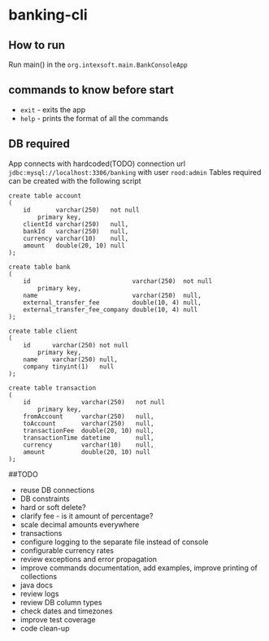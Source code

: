 # banking-cli
## How to run
Run main() in the `org.intexsoft.main.BankConsoleApp`
## commands to know before start
* `exit` - exits the app
* `help` - prints the format of all the commands
##  DB required
App connects with hardcoded(TODO) connection url `jdbc:mysql://localhost:3306/banking` with user `rood:admin`
Tables required can be created with the following script
```
create table account
(
    id       varchar(250)   not null
        primary key,
    clientId varchar(250)   null,
    bankId   varchar(250)   null,
    currency varchar(10)    null,
    amount   double(20, 10) null
);

create table bank
(
    id                            varchar(250)  not null
        primary key,
    name                          varchar(250)  null,
    external_transfer_fee         double(10, 4) null,
    external_transfer_fee_company double(10, 4) null
);

create table client
(
    id      varchar(250) not null
        primary key,
    name    varchar(250) null,
    company tinyint(1)   null
);

create table transaction
(
    id              varchar(250)   not null
        primary key,
    fromAccount     varchar(250)   null,
    toAccount       varchar(250)   null,
    transactionFee  double(20, 10) null,
    transactionTime datetime       null,
    currency        varchar(10)    null,
    amount          double(20, 10) null
);
```

##TODO
 * reuse DB connections
 * DB constraints
 * hard or soft delete?
 * clarify fee - is it amount of percentage?
 * scale decimal amounts everywhere
 * transactions
 * configure logging to the separate file instead of console
 * configurable currency rates
 * review exceptions and error propagation
 * improve commands documentation, add examples, improve printing of collections
 * java docs
 * review logs
 * review DB column types
 * check dates and timezones
 * improve test coverage
 * code clean-up
